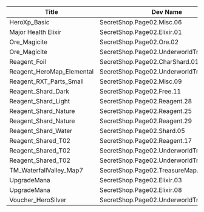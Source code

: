 | Title | Dev Name | Quantity | Currency |  Price |
| ----- | -------- | -------- | -------- |  ----- |
| HeroXp_Basic | SecretShop.Page02.Misc.06 | 5000 | Gold | 170 |
| Major Health Elixir | SecretShop.Page02.Elixir.01 | 5 | Gold | 42500 |
| Ore_Magicite | SecretShop.Page02.Ore.02 | 3 | Gems | 10 |
| Ore_Magicite | SecretShop.Page02.UnderworldTrader.01 | 20 | Gems | 7 |
| Reagent_Foil | SecretShop.Page02.CharShard.01 | 5 | Gold | 100000 |
| Reagent_HeroMap_Elemental | SecretShop.Page02.UnderworldTrader.09 | 1 | Gems | 200 |
| Reagent_RXT_Parts_Small | SecretShop.Page02.Misc.09 | 1 | Gold | 50000 |
| Reagent_Shard_Dark | SecretShop.Page02.Free.11 | 2 | Gems | 0 |
| Reagent_Shard_Light | SecretShop.Page02.Reagent.28 | 1 | Gems | 170 |
| Reagent_Shard_Nature | SecretShop.Page02.Reagent.25 | 1 | Gems | 170 |
| Reagent_Shard_Nature | SecretShop.Page02.Reagent.29 | 1 | Gems | 170 |
| Reagent_Shard_Water | SecretShop.Page02.Shard.05 | 1 | Gold | 255000 |
| Reagent_Shared_T02 | SecretShop.Page02.Reagent.17 | 10 | Gems | 1 |
| Reagent_Shared_T02 | SecretShop.Page02.UnderworldTrader.19 | 40 | Gems | 1 |
| Reagent_Shared_T02 | SecretShop.Page02.UnderworldTraderGold.01 | 30 | Gold | 1500 |
| TM_WaterfallValley_Map7 | SecretShop.Page02.TreasureMap.11 | 1 | Gems | 350 |
| UpgradeMana | SecretShop.Page02.Elixir.03 | 2 | Gold | 340000 |
| UpgradeMana | SecretShop.Page02.Elixir.08 | 2 | Gems | 85 |
| Voucher_HeroSilver | SecretShop.Page02.UnderworldTrader.10 | 1 | Gems | 340 |

